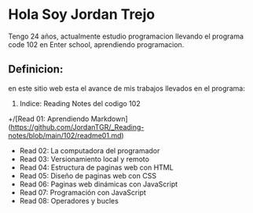 # Hola Soy Jordan Trejo 
Tengo 24 años, actualmente estudio programacion llevando el programa code 102 en Enter school, aprendiendo programacion. 
## Definicion:
en este sitio web esta el avance de mis trabajos llevados en el programa: 
1. Indice:
Reading Notes del codigo 102

+/[Read 01: Aprendiendo Markdown] (https://github.com/JordanTGR/_Reading-notes/blob/main/102/readme01.md)
+ Read 02: La computadora del programador
+ Read 03: Versionamiento local y remoto
+ Read 04: Estructura de paginas web con HTML
+ Read 05: Diseño de paginas web con CSS
+ Read 06: Paginas web dinámicas con JavaScript
+ Read 07: Programación con JavaScript
+ Read 08: Operadores y bucles
